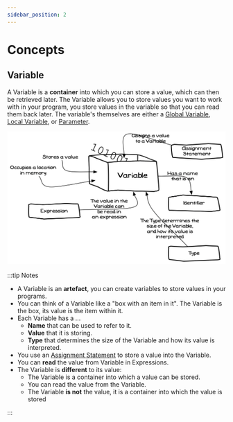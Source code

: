 ```yaml
---
sidebar_position: 2
---
```


# Concepts

## Variable

A Variable is a **container** into which you can store a value, which can then be retrieved later. The Variable allows you to store values you want to work with in your program, you store values in the variable so
that you can read them back later. The variable's themselves are either a [Global Variable](/docs/part-1/sequence-data/concepts#Global-Variable), [Local Variable](/docs/part-1/sequence-data/concepts#Local-Variable), or [Parameter](/docs/part-1/sequence-data/concepts#Parameter).

<a id="variable-container"></a>

![Figure 5.2 Variables store a value that can be read and changed](./images/variable-container.png "variable-container")

:::tip Notes

- A Variable is an **artefact**, you can create variables to store values in your programs.
- You can think of a Variable like a "box with an item in it". The Variable is the box, its value is the item within it.
- Each Variable has a ...
  - **Name** that can be used to refer to it.
  - **Value** that it is storing.
  - **Type** that determines the size of the Variable and how its value is interpreted.
- You use an [Assignment Statement](/docs/part-1/sequence-data/concepts#Assignment-Statement) to store a value into the Variable.
- You can **read** the value from Variable in Expressions.
- The Variable is **different** to its value:
  - The Variable is a container into which a value can be stored.
  - You can read the value from the Variable.
  - The Variable **is not** the value, it is a container into which the value is stored

:::